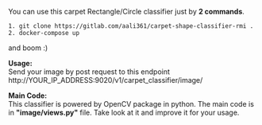 You can use this carpet Rectangle/Circle classifier just by **2 commands**.

```
1. git clone https://gitlab.com/aali361/carpet-shape-classifier-rmi .
2. docker-compose up 
```

and boom :)


**Usage:**<br />
Send your image by post request to this endpoint
http://YOUR_IP_ADDRESS:9020/v1/carpet_classifier/image/


**Main Code:** <br />
This classifier is powered by OpenCV package in python. The main code is in
**"image/views.py"** file. Take look at it and improve it for your usage.